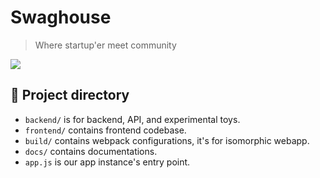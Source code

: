 # Swaghouse
> Where startup'er meet community

![](http://geekandsundry.com/wp-content/uploads/2016/03/PNG-Promo-Q1.png)

## 📖  Project directory

* `backend/` is for backend, API, and experimental toys.
* `frontend/` contains frontend codebase.
* `build/` contains webpack configurations, it's for isomorphic webapp.
* `docs/` contains documentations.
* `app.js` is our app instance's entry point.
